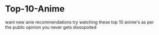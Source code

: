 # Top-10-Anime
want new anie recommendations try watching these top 10 anime's as per the public opinion you never gets dissopoited

